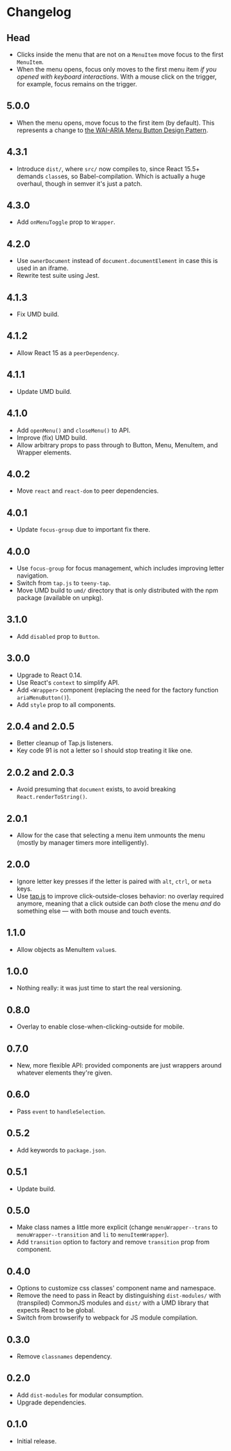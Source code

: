 # Changelog

## Head

- Clicks inside the menu that are not on a `MenuItem` move focus to the first `MenuItem`.
- When the menu opens, focus only moves to the first menu item *if you opened with keyboard interactions*.
  With a mouse click on the trigger, for example, focus remains on the trigger.

## 5.0.0

- When the menu opens, move focus to the first item (by default).
  This represents a change to [the WAI-ARIA Menu Button Design Pattern](http://www.w3.org/TR/wai-aria-practices/#menubutton).

## 4.3.1

- Introduce `dist/`, where `src/` now compiles to, since React 15.5+ demands `class`es, so Babel-compilation.
  Which is actually a huge overhaul, though in semver it's just a patch.

## 4.3.0

- Add `onMenuToggle` prop to `Wrapper`.

## 4.2.0

- Use `ownerDocument` instead of `document.documentElement` in case this is used in an iframe.
- Rewrite test suite using Jest.

## 4.1.3

- Fix UMD build.

## 4.1.2

- Allow React 15 as a `peerDependency`.

## 4.1.1

- Update UMD build.

## 4.1.0

- Add `openMenu()` and `closeMenu()` to API.
- Improve (fix) UMD build.
- Allow arbitrary props to pass through to Button, Menu, MenuItem, and Wrapper elements.

## 4.0.2

- Move `react` and `react-dom` to peer dependencies.

## 4.0.1

- Update `focus-group` due to important fix there.

## 4.0.0

- Use `focus-group` for focus management, which includes improving letter navigation.
- Switch from `tap.js` to `teeny-tap`.
- Move UMD build to `umd/` directory that is only distributed with the npm package (available on unpkg).

## 3.1.0

- Add `disabled` prop to `Button`.

## 3.0.0

- Upgrade to React 0.14.
- Use React's `context` to simplify API.
- Add `<Wrapper>` component (replacing the need for the factory function `ariaMenuButton()`).
- Add `style` prop to all components.

## 2.0.4 and 2.0.5

- Better cleanup of Tap.js listeners.
- Key code 91 is not a letter so I should stop treating it like one.

## 2.0.2 and 2.0.3

- Avoid presuming that `document` exists, to avoid breaking `React.renderToString()`.

## 2.0.1

- Allow for the case that selecting a menu item unmounts the menu (mostly by manager timers more intelligently).

## 2.0.0

- Ignore letter key presses if the letter is paired with `alt`, `ctrl`, or `meta` keys.
- Use [tap.js](https://github.com/alexgibson/tap.js) to improve click-outside-closes behavior: no overlay required anymore, meaning that a click outside can *both* close the menu *and* do something else — with both mouse and touch events.

## 1.1.0

- Allow objects as MenuItem `value`s.

## 1.0.0

- Nothing really: it was just time to start the real versioning.

## 0.8.0
- Overlay to enable close-when-clicking-outside for mobile.

## 0.7.0
- New, more flexible API: provided components are just wrappers around whatever elements they're given.

## 0.6.0
- Pass `event` to `handleSelection`.

## 0.5.2
- Add keywords to `package.json`.

## 0.5.1
- Update build.

## 0.5.0
- Make class names a little more explicit (change `menuWrapper--trans` to `menuWrapper--transition` and `li` to `menuItemWrapper`).
- Add `transition` option to factory and remove `transition` prop from component.

## 0.4.0
- Options to customize css classes' component name and namespace.
- Remove the need to pass in React by distinguishing `dist-modules/` with (transpiled) CommonJS modules and `dist/` with a UMD library that expects React to be global.
- Switch from browserify to webpack for JS module compilation.

## 0.3.0
- Remove `classnames` dependency.

## 0.2.0
- Add `dist-modules` for modular consumption.
- Upgrade dependencies.

## 0.1.0
- Initial release.
